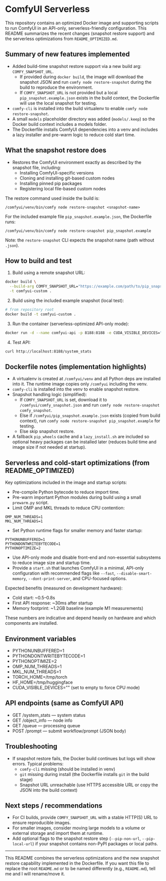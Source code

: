 # ComfyUI Serverless

This repository contains an optimized Docker image and supporting scripts to run ComfyUI in an API-only, serverless-friendly configuration. This README summarizes the recent changes (snapshot restore support) and the serverless optimizations from `README_OPTIMIZED.md`.

## Summary of new features implemented

- Added build-time snapshot restore support via a new build arg: `COMFY_SNAPSHOT_URL`.
  - If provided during `docker build`, the image will download the snapshot JSON and run `comfy node restore-snapshot` during the build to reproduce the environment.
  - If `COMFY_SNAPSHOT_URL` is not provided but a local `pip_snapshot.example.json` exists in the build context, the Dockerfile will use the local snapshot for testing.
- `comfy-cli` is installed into the build virtualenv to enable `comfy node restore-snapshot`.
- A small `models` placeholder directory was added (`models/.keep`) so the Docker build context includes a models folder.
- The Dockerfile installs ComfyUI dependencies into a venv and includes a lazy installer and pre-warm logic to reduce cold start time.

## What the snapshot restore does

- Restores the ComfyUI environment exactly as described by the snapshot file, including:
  - Installing ComfyUI-specific versions
  - Cloning and installing git-based custom nodes
  - Installing pinned pip packages
  - Registering local file-based custom nodes

The restore command used inside the build is:

```
/comfyui/venv/bin/comfy node restore-snapshot <snapshot-name>
```

For the included example file `pip_snapshot.example.json`, the Dockerfile runs:

```
/comfyui/venv/bin/comfy node restore-snapshot pip_snapshot.example
```

Note: the `restore-snapshot` CLI expects the snapshot name (path without `.json`).

## How to build and test

1. Build using a remote snapshot URL:

```bash
docker build \
  --build-arg COMFY_SNAPSHOT_URL="https://example.com/path/to/pip_snapshot.json" \
  -t comfyui-custom .
```

2. Build using the included example snapshot (local test):

```bash
# from repository root
docker build -t comfyui-custom .
```

3. Run the container (serverless-optimized API-only mode):

```bash
docker run -d --name comfyui-api -p 8188:8188 -e CUDA_VISIBLE_DEVICES="" comfyui-custom
```

4. Test API:

```bash
curl http://localhost:8188/system_stats
```

## Dockerfile notes (implementation highlights)

- A virtualenv is created at `/comfyui/venv` and all Python deps are installed into it. The runtime image copies only `/comfyui` including the venv.
- `comfy-cli` is installed into the venv to enable snapshot restore.
- Snapshot handling logic (simplified):
  - If `COMFY_SNAPSHOT_URL` is set, download it to `/comfyui/comfy_snapshot.json` and run `comfy node restore-snapshot comfy_snapshot`.
  - Else if `/comfyui/pip_snapshot.example.json` exists (copied from build context), run `comfy node restore-snapshot pip_snapshot.example` for testing.
  - Else skip snapshot restore.
- A fallback `pip_wheels` cache and a `lazy_install.sh` are included so optional heavy packages can be installed later (reduces build time and image size if not needed at startup).

## Serverless and cold-start optimizations (from README_OPTIMIZED)

Key optimizations included in the image and startup scripts:

- Pre-compile Python bytecode to reduce import time.
- Pre-warm important Python modules during build using a small `prewarm.py` script.
- Limit OMP and MKL threads to reduce CPU contention:

```
OMP_NUM_THREADS=1
MKL_NUM_THREADS=1
```

- Set Python runtime flags for smaller memory and faster startup:

```
PYTHONUNBUFFERED=1
PYTHONDONTWRITEBYTECODE=1
PYTHONOPTIMIZE=2
```

- Use API-only mode and disable front-end and non-essential subsystems to reduce image size and startup time.
- Provide a `start.sh` that launches ComfyUI in a minimal, API-only configuration with recommended flags like `--fast`, `--disable-smart-memory`, `--dont-print-server`, and CPU-focused options.

Expected benefits (measured on development hardware):

- Cold start: ~0.5–0.8s
- First API response: ~30ms after startup
- Memory footprint: ~1.2GB baseline (example M1 measurements)

These numbers are indicative and depend heavily on hardware and which components are installed.

## Environment variables

- PYTHONUNBUFFERED=1
- PYTHONDONTWRITEBYTECODE=1
- PYTHONOPTIMIZE=2
- OMP_NUM_THREADS=1
- MKL_NUM_THREADS=1
- TORCH_HOME=/tmp/torch
- HF_HOME=/tmp/huggingface
- CUDA_VISIBLE_DEVICES="" (set to empty to force CPU mode)

## API endpoints (same as ComfyUI API)

- GET /system_stats — system status
- GET /object_info — node info
- GET /queue — processing queue
- POST /prompt — submit workflow/prompt (JSON body)

## Troubleshooting

- If snapshot restore fails, the Docker build continues but logs will show errors. Typical problems:
  - `comfy-cli` missing (should be installed in venv)
  - `git` missing during install (the Dockerfile installs `git` in the build stage)
  - Snapshot URL unreachable (use HTTPS accessible URL or copy the JSON into the build context)

## Next steps / recommendations

- For CI builds, provide `COMFY_SNAPSHOT_URL` with a stable HTTP(S) URL to ensure reproducible images.
- For smaller images, consider moving large models to a volume or external storage and import them at runtime.
- Add optional flags to the snapshot restore step (`--pip-non-url`, `--pip-local-url`) if your snapshot contains non-PyPI packages or local paths.

---

This README combines the serverless optimizations and the new snapshot restore capability implemented in the Dockerfile. If you want this file to replace the root `README.md` or to be named differently (e.g., `README.md`), tell me and I will rename/move it.
